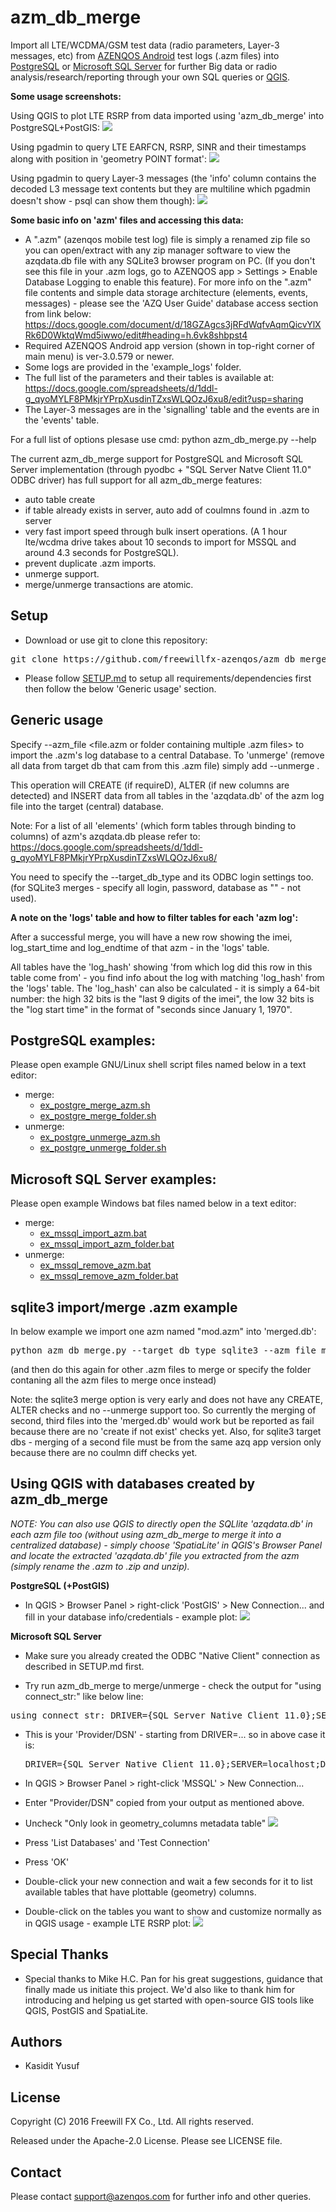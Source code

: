 azm_db_merge 
============

Import all LTE/WCDMA/GSM test data (radio parameters, Layer-3 messages, etc) from [AZENQOS Android](http://www.azenqos.com) test logs (.azm files) into [PostgreSQL](https://www.postgresql.org/) or [Microsoft SQL Server](https://www.microsoft.com/en-us/sql-server/) for further Big data or radio analysis/research/reporting through your own SQL queries or [QGIS](http://www.qgis.org/).

**Some usage screenshots:**

Using QGIS to plot LTE RSRP from data imported using 'azm_db_merge' into PostgreSQL+PostGIS:
![](example_screenshots/qgis_plot_rsrp_from_azm_db_merge_postgres_postgis.png)

Using pgadmin to query LTE EARFCN, RSRP, SINR and their timestamps along with position in 'geometry POINT format':
![](example_screenshots/pgadmin_query_lte_rsrp_sinr_from_azm_db_merge_postgres.png)

Using pgadmin to query Layer-3 messages (the 'info' column contains the decoded L3 message text contents but they are multiline which pgadmin doesn't show - psql can show them though):
![](example_screenshots/pgadmin_query_layer_3_signalling_from_azm_db_merge_postgres.png)


**Some basic info on 'azm' files and accessing this data:**
- A ".azm" (azenqos mobile test log) file is simply a renamed zip file so you can open/extract with any zip manager software to view the azqdata.db file with any SQLite3 browser program on PC. (If you don't see this file in your .azm logs, go to AZENQOS app > Settings > Enable Database Logging to enable this feature). For more info on the ".azm" file contents and simple data storage architecture (elements, events, messages) - please see the 'AZQ User Guide' database access section from link below:
https://docs.google.com/document/d/18GZAgcs3jRFdWqfvAqmQicvYlXRk6D0WktqWmd5iwwo/edit#heading=h.6vk8shbpst4
- Required AZENQOS Android app version (shown in top-right corner of main menu) is ver-3.0.579 or newer.
- Some logs are provided in the 'example_logs' folder.
- The full list of the parameters and their tables is available at:
https://docs.google.com/spreadsheets/d/1ddl-g_qyoMYLF8PMkjrYPrpXusdinTZxsWLQOzJ6xu8/edit?usp=sharing
- The Layer-3 messages are in the 'signalling' table and the events are in the 'events' table.

For a full list of options plesase use cmd:
python azm_db_merge.py --help

The current azm_db_merge support for PostgreSQL and Microsoft SQL Server implementation (through pyodbc + "SQL Server Natve Client 11.0" ODBC driver)
 has full support for all azm_db_merge features:
- auto table create
- if table already exists in server, auto add of coulmns found in .azm to server
- very fast import speed through bulk insert operations. (A 1 hour lte/wcdma drive takes about 10 seconds to import for MSSQL and around 4.3 seconds for PostgreSQL).
- prevent duplicate .azm imports.
- unmerge support.
- merge/unmerge transactions are atomic.

Setup
-----

- Download or use git to clone this repository:
<pre>git clone https://github.com/freewillfx-azenqos/azm_db_merge.git</pre>

- Please follow [SETUP.md](SETUP.md) to setup all requirements/dependencies first then follow the below 'Generic usage' section.


Generic usage
-------------

Specify --azm_file <file.azm or folder containing multiple .azm files> to import the .azm's log database to a central Database. To 'unmerge' (remove all data from target db that cam from this .azm file) simply add --unmerge .

This operation will CREATE (if requireD), ALTER (if new columns are detected)
and INSERT data from all tables in the 'azqdata.db' of the azm log file into
the target (central) database.

Note: For a list of all 'elements' (which form tables through binding to columns) of azm's azqdata.db please refer to:
https://docs.google.com/spreadsheets/d/1ddl-g_qyoMYLF8PMkjrYPrpXusdinTZxsWLQOzJ6xu8/

You need to specify the --target_db_type and its ODBC login settings too.
(for SQLite3 merges - specify all login, password, database as "" - not used).

**A note on the 'logs' table and how to filter tables for each 'azm log':**

After a successful merge, you will have a new row showing the imei, log_start_time and log_endtime of that azm - in the 'logs' table.

All tables have the 'log_hash' showing 'from which log did this row in this table come from' - you find info about the log with matching 'log_hash' from the 'logs' table. The 'log_hash' can also be calculated - it is simply a 64-bit number: the high 32 bits is the "last 9 digits of the imei", the low 32 bits is the "log start time" in the format of "seconds since January 1, 1970".


PostgreSQL examples:
--------------------

Please open example GNU/Linux shell script files named below in a text editor:
- merge:
  - [ex_postgre_merge_azm.sh](ex_postgre_merge_azm.sh)
  - [ex_postgre_merge_folder.sh](ex_postgre_merge_folder.sh)
- unmerge:
  - [ex_postgre_unmerge_azm.sh](ex_postgre_unmerge_azm.sh)
  - [ex_postgre_unmerge_folder.sh](ex_postgre_unmerge_folder.sh)
  

Microsoft SQL Server examples:
------------------------------

Please open example Windows bat files named below in a text editor:
- merge:
  - [ex_mssql_import_azm.bat](ex_mssql_import_azm.bat)
  - [ex_mssql_import_azm_folder.bat](ex_mssql_import_azm_folder.bat)
- unmerge:
  - [ex_mssql_remove_azm.bat](ex_mssql_remove_azm.bat)
  - [ex_mssql_remove_azm_folder.bat](ex_mssql_remove_azm_folder.bat)


sqlite3 import/merge .azm example
---------------------------------

In below example we import one azm named "mod.azm" into 'merged.db':

<pre>
python azm_db_merge.py --target_db_type sqlite3 --azm_file mod.azm --server_user "" --server_password "" --server_database "" --target_sqlite3_file merged.db
</pre>

(and then do this again for other .azm files to merge or specify the folder contaning all the azm files to merge once instead)

Note: the sqlite3 merge option is very early and does not have any CREATE, ALTER checks and no --unmerge support too.
So currently the merging of second, third files into the 'merged.db' would work
 but be reported as fail because there are no 'create if not exist' checks yet.
 Also, for sqlite3 target dbs - merging of a second file must be from the same
 azq app version only because there are no coulmn diff checks yet.

 
Using QGIS with databases created by azm_db_merge
-------------------------------------------------

*NOTE: You can also use QGIS to directly open the SQLlite 'azqdata.db' in each azm file too (without using azm_db_merge to merge it into a centralized database) - simply choose 'SpatiaLite' in QGIS's Browser Panel and locate the extracted 'azqdata.db' file you extracted from the azm (simply rename the .azm to .zip and unzip).*

**PostgreSQL (+PostGIS)**

- In QGIS > Browser Panel > right-click 'PostGIS' > New Connection... and fill in your database info/credentials - example plot:
![](example_screenshots/qgis_plot_rsrp_from_azm_db_merge_postgres_postgis.png)

**Microsoft SQL Server**

- Make sure you already created the ODBC "Native Client" connection as described in SETUP.md first.

- Try run azm_db_merge to merge/unmerge - check the output for "using connect_str:" like below line:
<pre>using connect_str: DRIVER={SQL Server Native Client 11.0};SERVER=localhost;DATABASE=azqdb;UID=azqdblogin;PWD=pass</pre>
  - This is your 'Provider/DSN' - starting from DRIVER=... so in above case it is: 
    <pre>DRIVER={SQL Server Native Client 11.0};SERVER=localhost;DATABASE=azqdb;UID=azqdblogin;PWD=pass</pre>

- In QGIS > Browser Panel > right-click 'MSSQL' > New Connection...

- Enter "Provider/DSN" copied from your output as mentioned above.

- Uncheck "Only look in geometry_columns metadata table"
![](example_screenshots/qgis_connect_mssql_example0.png)

- Press 'List Databases' and 'Test Connection'

- Press 'OK'

- Double-click your new connection and wait a few seconds for it to list available tables that have plottable (geometry) columns.

- Double-click on the tables you want to show and customize normally as in QGIS usage - example LTE RSRP plot:
![](example_screenshots/qgis_plot_rsrp_from_azm_db_merge_mssql.png)

Special Thanks
--------------

- Special thanks to Mike H.C. Pan for his great suggestions, guidance that finally made us initiate this project. We'd also like to thank him for introducing and helping us get started with open-source GIS tools like QGIS, PostGIS and SpatiaLite.


Authors
-------

- Kasidit Yusuf


License
-------

Copyright (C) 2016 Freewill FX Co., Ltd. All rights reserved.

Released under the Apache-2.0 License. Please see LICENSE file.

Contact
-------

Please contact support@azenqos.com for further info and other queries.

